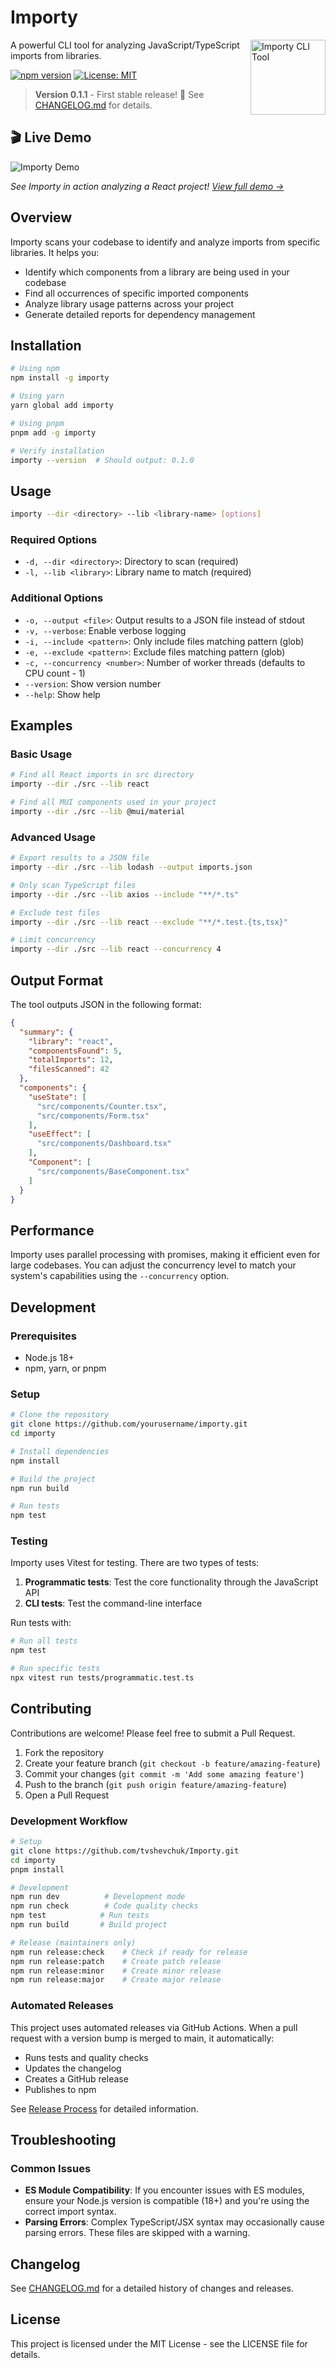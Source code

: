 # Importy
<img align="right" src="public/importy.png" alt="Importy CLI Tool" height="120" />

A powerful CLI tool for analyzing JavaScript/TypeScript imports from libraries.

[![npm version](https://img.shields.io/npm/v/importy.svg)](https://www.npmjs.com/package/importy)
[![License: MIT](https://img.shields.io/badge/License-MIT-yellow.svg)](https://opensource.org/licenses/MIT)

> **Version 0.1.1** - First stable release! 🎉 See [CHANGELOG.md](CHANGELOG.md) for details.

## 🎬 Live Demo

![Importy Demo](public/improved-demo-small.gif)

*See Importy in action analyzing a React project! [View full demo →](DEMO.md)*

## Overview

Importy scans your codebase to identify and analyze imports from specific libraries. It helps you:

- Identify which components from a library are being used in your codebase
- Find all occurrences of specific imported components
- Analyze library usage patterns across your project
- Generate detailed reports for dependency management

## Installation

```bash
# Using npm
npm install -g importy

# Using yarn
yarn global add importy

# Using pnpm
pnpm add -g importy

# Verify installation
importy --version  # Should output: 0.1.0
```

## Usage

```bash
importy --dir <directory> --lib <library-name> [options]
```

### Required Options

- `-d, --dir <directory>`: Directory to scan (required)
- `-l, --lib <library>`: Library name to match (required)

### Additional Options

- `-o, --output <file>`: Output results to a JSON file instead of stdout
- `-v, --verbose`: Enable verbose logging
- `-i, --include <pattern>`: Only include files matching pattern (glob)
- `-e, --exclude <pattern>`: Exclude files matching pattern (glob)
- `-c, --concurrency <number>`: Number of worker threads (defaults to CPU count - 1)
- `--version`: Show version number
- `--help`: Show help

## Examples

### Basic Usage

```bash
# Find all React imports in src directory
importy --dir ./src --lib react

# Find all MUI components used in your project
importy --dir ./src --lib @mui/material
```

### Advanced Usage

```bash
# Export results to a JSON file
importy --dir ./src --lib lodash --output imports.json

# Only scan TypeScript files
importy --dir ./src --lib axios --include "**/*.ts"

# Exclude test files
importy --dir ./src --lib react --exclude "**/*.test.{ts,tsx}"

# Limit concurrency
importy --dir ./src --lib react --concurrency 4
```

## Output Format

The tool outputs JSON in the following format:

```json
{
  "summary": {
    "library": "react",
    "componentsFound": 5,
    "totalImports": 12,
    "filesScanned": 42
  },
  "components": {
    "useState": [
      "src/components/Counter.tsx",
      "src/components/Form.tsx"
    ],
    "useEffect": [
      "src/components/Dashboard.tsx"
    ],
    "Component": [
      "src/components/BaseComponent.tsx"
    ]
  }
}
```

## Performance

Importy uses parallel processing with promises, making it efficient even for large codebases. You can adjust the concurrency level to match your system's capabilities using the `--concurrency` option.

## Development

### Prerequisites

- Node.js 18+
- npm, yarn, or pnpm

### Setup

```bash
# Clone the repository
git clone https://github.com/yourusername/importy.git
cd importy

# Install dependencies
npm install

# Build the project
npm run build

# Run tests
npm test
```

### Testing

Importy uses Vitest for testing. There are two types of tests:

1. **Programmatic tests**: Test the core functionality through the JavaScript API
2. **CLI tests**: Test the command-line interface

Run tests with:

```bash
# Run all tests
npm test

# Run specific tests
npx vitest run tests/programmatic.test.ts
```

## Contributing

Contributions are welcome! Please feel free to submit a Pull Request.

1. Fork the repository
2. Create your feature branch (`git checkout -b feature/amazing-feature`)
3. Commit your changes (`git commit -m 'Add some amazing feature'`)
4. Push to the branch (`git push origin feature/amazing-feature`)
5. Open a Pull Request

### Development Workflow

```bash
# Setup
git clone https://github.com/tvshevchuk/Importy.git
cd importy
pnpm install

# Development
npm run dev          # Development mode
npm run check        # Code quality checks
npm test            # Run tests
npm run build       # Build project

# Release (maintainers only)
npm run release:check    # Check if ready for release
npm run release:patch    # Create patch release
npm run release:minor    # Create minor release
npm run release:major    # Create major release
```

### Automated Releases

This project uses automated releases via GitHub Actions. When a pull request with a version bump is merged to main, it automatically:

- Runs tests and quality checks
- Updates the changelog
- Creates a GitHub release
- Publishes to npm

See [Release Process](.github/RELEASE_PROCESS.md) for detailed information.

## Troubleshooting

### Common Issues

- **ES Module Compatibility**: If you encounter issues with ES modules, ensure your Node.js version is compatible (18+) and you're using the correct import syntax.
- **Parsing Errors**: Complex TypeScript/JSX syntax may occasionally cause parsing errors. These files are skipped with a warning.

## Changelog

See [CHANGELOG.md](CHANGELOG.md) for a detailed history of changes and releases.

## License

This project is licensed under the MIT License - see the LICENSE file for details.
